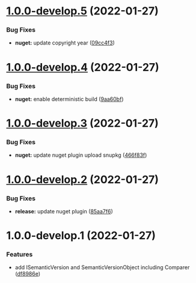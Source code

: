 # [1.0.0-develop.5](https://github.com/droidsolutions/semantic-version/compare/v1.0.0-develop.4...v1.0.0-develop.5) (2022-01-27)


### Bug Fixes

* **nuget:** update copyright year ([09cc4f3](https://github.com/droidsolutions/semantic-version/commit/09cc4f3823a7165891cded4db340215696355fb0))

# [1.0.0-develop.4](https://github.com/droidsolutions/semantic-version/compare/v1.0.0-develop.3...v1.0.0-develop.4) (2022-01-27)


### Bug Fixes

* **nuget:** enable deterministic build ([9aa60bf](https://github.com/droidsolutions/semantic-version/commit/9aa60bf12ca04f8a91f76d5ece77f04d506805af))

# [1.0.0-develop.3](https://github.com/droidsolutions/semantic-version/compare/v1.0.0-develop.2...v1.0.0-develop.3) (2022-01-27)


### Bug Fixes

* **nuget:** update nuget plugin upload snupkg ([466f83f](https://github.com/droidsolutions/semantic-version/commit/466f83f0a09ae8dd93ca1524463b8c6af5c445ce))

# [1.0.0-develop.2](https://github.com/droidsolutions/semantic-version/compare/v1.0.0-develop.1...v1.0.0-develop.2) (2022-01-27)


### Bug Fixes

* **release:** update nuget plugin ([85aa7f6](https://github.com/droidsolutions/semantic-version/commit/85aa7f6875cf2f82c45cd63cb211442cb339052f))

# 1.0.0-develop.1 (2022-01-27)


### Features

* add ISemanticVersion and SemanticVersionObject including Comparer ([df8986e](https://github.com/droidsolutions/semantic-version/commit/df8986e91be001acf076054863bb01f510a98b90))
